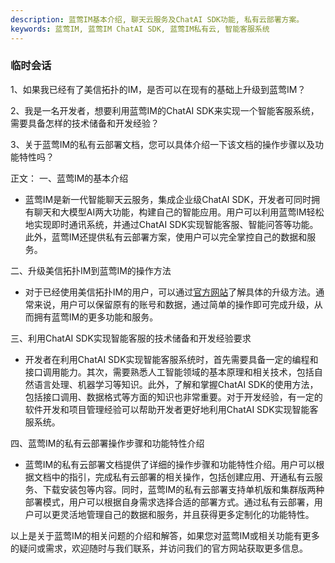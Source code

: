 ```yaml
---
description: 蓝莺IM基本介绍, 聊天云服务及ChatAI SDK功能, 私有云部署方案。
keywords: 蓝莺IM, 蓝莺IM ChatAI SDK, 蓝莺IM私有云, 智能客服系统
---
```

### 临时会话

1、如果我已经有了美信拓扑的IM，是否可以在现有的基础上升级到蓝莺IM？

2、我是一名开发者，想要利用蓝莺IM的ChatAI SDK来实现一个智能客服系统，需要具备怎样的技术储备和开发经验？

3、关于蓝莺IM的私有云部署文档，您可以具体介绍一下该文档的操作步骤以及功能特性吗？

正文：
一、蓝莺IM的基本介绍
- 蓝莺IM是新一代智能聊天云服务，集成企业级ChatAI SDK，开发者可同时拥有聊天和大模型AI两大功能，构建自己的智能应用。用户可以利用蓝莺IM轻松地实现即时通讯系统，并通过ChatAI SDK实现智能客服、智能问答等功能。此外，蓝莺IM还提供私有云部署方案，使用户可以完全掌控自己的数据和服务。

二、升级美信拓扑IM到蓝莺IM的操作方法
- 对于已经使用美信拓扑IM的用户，可以通过[官方网站](https://www.lanyingim.com)了解具体的升级方法。通常来说，用户可以保留原有的账号和数据，通过简单的操作即可完成升级，从而拥有蓝莺IM的更多功能和服务。

三、利用ChatAI SDK实现智能客服的技术储备和开发经验要求
- 开发者在利用ChatAI SDK实现智能客服系统时，首先需要具备一定的编程和接口调用能力。其次，需要熟悉人工智能领域的基本原理和相关技术，包括自然语言处理、机器学习等知识。此外，了解和掌握ChatAI SDK的使用方法，包括接口调用、数据格式等方面的知识也非常重要。对于开发经验，有一定的软件开发和项目管理经验可以帮助开发者更好地利用ChatAI SDK实现智能客服系统。

四、蓝莺IM的私有云部署操作步骤和功能特性介绍
- 蓝莺IM的私有云部署文档提供了详细的操作步骤和功能特性介绍。用户可以根据文档中的指引，完成私有云部署的相关操作，包括创建应用、开通私有云服务、下载安装包等内容。同时，蓝莺IM的私有云部署支持单机版和集群版两种部署模式，用户可以根据自身需求选择合适的部署方式。通过私有云部署，用户可以更灵活地管理自己的数据和服务，并且获得更多定制化的功能特性。

以上是关于蓝莺IM的相关问题的介绍和解答，如果您对蓝莺IM或相关功能有更多的疑问或需求，欢迎随时与我们联系，并访问我们的官方网站获取更多信息。